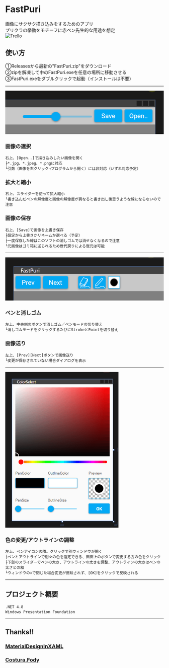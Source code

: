 # FastPuri

画像にサクサク描き込みをするためのアプリ  
プリクラの挙動をモチーフに赤ペン先生的な用途を想定  
![Trello](https://trello.com/invite/b/tIQP8ldx/973cca43e1c8cddd265606effbf86168/fastpuri開発板)


## 使い方

①Releasesから最新の"FastPuri.zip"をダウンロード  
②zipを解凍して中のFastPuri.exeを任意の場所に移動させる  
③FastPuri.exeをダブルクリックで起動（インストールは不要）  
  
  ---------------------
  
![RightUp](Resource/rightup.png)

### 画像の選択
```
右上、[Open..]で描き込みしたい画像を開く
├*.jpg、*.jpeg、*.pngに対応
└引数（画像を右クリック→プログラムから開く）には非対応（いずれ対応予定）
```

### 拡大と縮小
```
右上、スライダーを使って拡大縮小
└書き込んだペンの解像度と画像の解像度が異なると書き出し後思うような線にならないので注意
```

### 画像の保存
```
右上、[Save]で画像を上書き保存
├設定から上書きかリネームか選べる（予定）
├一度保存した線はこのソフトの消しゴムでは消せなくなるので注意
└元画像はゴミ箱に送られるため世代戻りによる復元は可能
```
  
  ---------------------
  
![LeftUp](Resource/leftup.png)

### ペンと消しゴム
```
左上、中央側のボタンで消しゴム／ペンモードの切り替え
└消しゴムモードをクリックするたびにStrokeとPointを切り替え
```

### 画像送り
```
左上、[Prev][Next]ボタンで画像送り
└変更が保存されていない場合ダイアログを表示
```
  
  ---------------------
  

![ColorPicker](Resource/colorpicker.png)

### 色の変更/アウトラインの調整
```
左上、ペンアイコンの隣。クリックで別ウィンドウが開く
├ペンとアウトラインで別々の色を指定できる、画面上のボタンで変更する方の色をクリック
├下部のスライダーでペンの太さ、アウトラインの太さを調整、アウトラインの太さはペンの太さとの和
└ウィンドウの☓で閉じた場合変更が反映されず、[OK]をクリックで反映される
```
  
  ---------------------
  
## プロジェクト概要
```
.NET 4.8
Windows Presentation Foundation
```
    
  ---------------------
  
## Thanks!!

### [MaterialDesignInXAML](https://github.com/MaterialDesignInXAML/MaterialDesignInXamlToolkit)
### [Costura.Fody](https://github.com/Fody/Costura)
